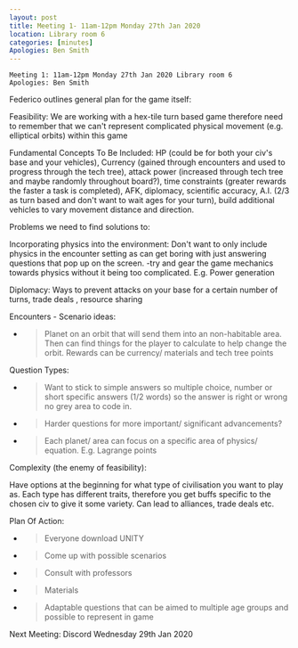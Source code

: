 ```yaml
---
layout: post
title: Meeting 1- 11am-12pm Monday 27th Jan 2020
location: Library room 6
categories: [minutes]
Apologies: Ben Smith
---
```

```
Meeting 1: 11am-12pm Monday 27th Jan 2020 Library room 6
Apologies: Ben Smith
```

<span class="underline">Federico outlines general plan for the game
itself:</span>

<span class="underline">Feasibility:</span> We are working with a
hex-tile turn based game therefore need to remember that we can't
represent complicated physical movement (e.g. elliptical orbits) within
this game

<span class="underline">Fundamental Concepts To Be Included:</span> HP
(could be for both your civ's base and your vehicles), Currency (gained
through encounters and used to progress through the tech tree), attack
power (increased through tech tree and maybe randomly throughout
board?), time constraints (greater rewards the faster a task is
completed), AFK, diplomacy, scientific accuracy, A.I. (2/3 as turn based
and don't want to wait ages for your turn), build additional vehicles to
vary movement distance and direction.

<span class="underline">Problems we need to find solutions to:</span>

<span class="underline">Incorporating physics into the
environment</span>: Don't want to only include physics in the encounter
setting as can get boring with just answering questions that pop up on
the screen. -try and gear the game mechanics towards physics without it
being too complicated. E.g. Power generation

<span class="underline">Diplomacy:</span> Ways to prevent attacks on
your base for a certain number of turns, trade deals , resource sharing

<span class="underline">Encounters - Scenario ideas:</span>

  - > Planet on an orbit that will send them into an non-habitable area.
    > Then can find things for the player to calculate to help change
    > the orbit. Rewards can be currency/ materials and tech tree points

<span class="underline">Question Types:</span>

  - > Want to stick to simple answers so multiple choice, number or
    > short specific answers (1/2 words) so the answer is right or wrong
    > no grey area to code in.

  - > Harder questions for more important/ significant advancements?

  - > Each planet/ area can focus on a specific area of physics/
    > equation. E.g. Lagrange points

<span class="underline">Complexity (the enemy of feasibility):</span>

Have options at the beginning for what type of civilisation you want to
play as. Each type has different traits, therefore you get buffs
specific to the chosen civ to give it some variety. Can lead to
alliances, trade deals etc.

<span class="underline">Plan Of Action:</span>

  - > Everyone download UNITY

  - > Come up with possible scenarios

  - > Consult with professors

  - > Materials

  - > Adaptable questions that can be aimed to multiple age groups and
    > possible to represent in game

Next Meeting: Discord Wednesday 29th Jan 2020
